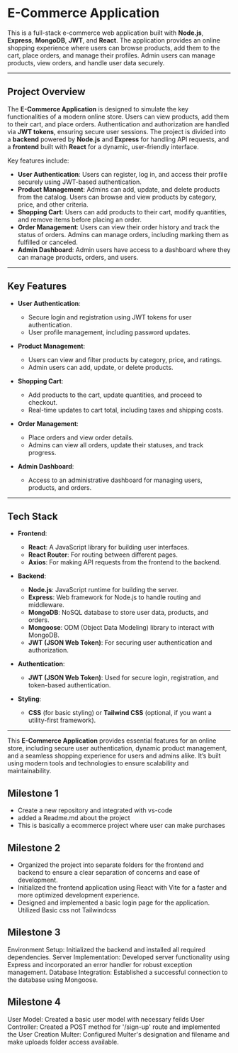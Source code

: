 # E-Commerce Application

This is a full-stack e-commerce web application built with **Node.js**, **Express**, **MongoDB**, **JWT**, and **React**. The application provides an online shopping experience where users can browse products, add them to the cart, place orders, and manage their profiles. Admin users can manage products, view orders, and handle user data securely.

---

## Project Overview

The **E-Commerce Application** is designed to simulate the key functionalities of a modern online store. Users can view products, add them to their cart, and place orders. Authentication and authorization are handled via **JWT tokens**, ensuring secure user sessions. The project is divided into a **backend** powered by **Node.js** and **Express** for handling API requests, and a **frontend** built with **React** for a dynamic, user-friendly interface.

Key features include:
- **User Authentication**: Users can register, log in, and access their profile securely using JWT-based authentication.
- **Product Management**: Admins can add, update, and delete products from the catalog. Users can browse and view products by category, price, and other criteria.
- **Shopping Cart**: Users can add products to their cart, modify quantities, and remove items before placing an order.
- **Order Management**: Users can view their order history and track the status of orders. Admins can manage orders, including marking them as fulfilled or canceled.
- **Admin Dashboard**: Admin users have access to a dashboard where they can manage products, orders, and users.

---

## Key Features

- **User Authentication**: 
  - Secure login and registration using JWT tokens for user authentication.
  - User profile management, including password updates.

- **Product Management**: 
  - Users can view and filter products by category, price, and ratings.
  - Admin users can add, update, or delete products.

- **Shopping Cart**: 
  - Add products to the cart, update quantities, and proceed to checkout.
  - Real-time updates to cart total, including taxes and shipping costs.

- **Order Management**: 
  - Place orders and view order details.
  - Admins can view all orders, update their statuses, and track progress.

- **Admin Dashboard**: 
  - Access to an administrative dashboard for managing users, products, and orders.

---

## Tech Stack

- **Frontend**:  
  - **React**: A JavaScript library for building user interfaces.  
  - **React Router**: For routing between different pages.
  - **Axios**: For making API requests from the frontend to the backend.

- **Backend**:  
  - **Node.js**: JavaScript runtime for building the server.  
  - **Express**: Web framework for Node.js to handle routing and middleware.
  - **MongoDB**: NoSQL database to store user data, products, and orders.
  - **Mongoose**: ODM (Object Data Modeling) library to interact with MongoDB.
  - **JWT (JSON Web Token)**: For securing user authentication and authorization.

- **Authentication**:  
  - **JWT (JSON Web Token)**: Used for secure login, registration, and token-based authentication.
  
- **Styling**:  
  - **CSS** (for basic styling) or **Tailwind CSS** (optional, if you want a utility-first framework).

---

This **E-Commerce Application** provides essential features for an online store, including secure user authentication, dynamic product management, and a seamless shopping experience for users and admins alike. It’s built using modern tools and technologies to ensure scalability and maintainability.

## Milestone 1

-  Create a new repository and integrated with vs-code
-  added a Readme.md about the project
-  This is basically a ecommerce project where user can make purchases 

## Milestone 2
- Organized the project into separate folders for the frontend and backend to ensure a clear separation of concerns and ease of development.
- Initialized the frontend application using React with Vite for a faster and more optimized development experience.
- Designed and implemented a basic login page for the application. Utilized Basic css not Tailwindcss

## Milestone 3

Environment Setup: Initialized the backend and installed all required dependencies.
Server Implementation: Developed server functionality using Express and incorporated an error handler for robust exception management.
Database Integration: Established a successful connection to the database using Mongoose.

## Milestone 4

User Model: Created a basic user model with necessary feilds
User Controller: Created a POST method for '/sign-up' route and implemented the User Creation
Multer: Configured Multer's designation and filename and make uploads folder access available.